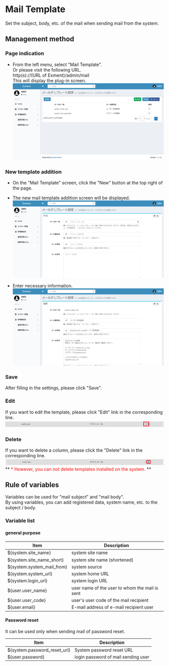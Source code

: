 # Mail Template
Set the subject, body, etc. of the mail when sending mail from the system.

## Management method
### Page indication
- From the left menu, select "Mail Template".  
Or please visit the following URL.  
http(s)://(URL of Exment)/admin/mail  
This will display the plug-in screen.  
![Template screen](img/mail/mail_grid1.png)  

### New template addition
- On the "Mail Template" screen, click the "New" button at the top right of the page.

- The new mail template addition screen will be displayed.
![Template screen](img/mail/mail_new1.png)

- Enter necessary information.
![Template screen](img/mail/mail_new2.png)

### Save
After filling in the settings, please click "Save".

### Edit
If you want to edit the template, please click "Edit" link in the corresponding line.
![Template screen](img/mail/mail_edit.png)

### Delete
If you want to delete a column, please click the "Delete" link in the corresponding line.
![Template screen](img/mail/mail_delete.png)  
** <span style="color: red;"> * However, you can not delete templates installed on the system. </span> **


## Rule of variables
Variables can be used for "mail subject" and "mail body".  
By using variables, you can add registered data, system name, etc. to the subject / body.

### Variable list
#### general purpose

| Item | Description |
| ---- | ---- |
| ${system.site_name} | system site name |
| ${system.site_name_short} | system site name (shortened) |
| ${system.system_mail_from} | system source |
| ${system.system_url} | system home URL |
| ${system.login_url} | system login URL |
| ${user.user_name} | user name of the user to whom the mail is sent |
| ${user.user_code} | user's user code of the mail recipient |
| ${user.email} | E-mail address of e-mail recipient user |

#### Password reset
It can be used only when sending mail of password reset.

| Item | Description |
| ---- | ---- |
| ${system.password_reset_url} | System password reset URL |
| ${user.password} | login password of mail sending user |